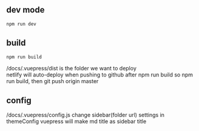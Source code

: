 ## dev mode

```sh
npm run dev
```

## build

```sh
npm run build
```

/docs/.vuepress/dist is the folder we want to deploy  
netlify will auto-deploy when pushing to github after npm run build
so npm run build, then git push origin master

## config

/docs/.vuepress/config.js
change sidebar(folder url) settings in themeConfig
vuepress will make md title as sidebar title
